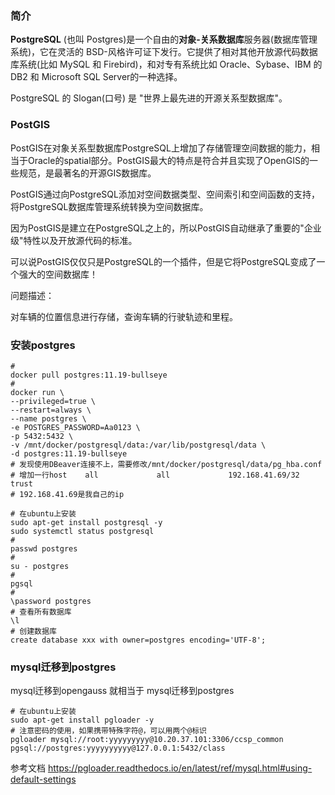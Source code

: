 ### 简介

**PostgreSQL** (也叫 Postgres)是一个自由的**对象-关系数据库**服务器(数据库管理系统)，它在灵活的 BSD-风格许可证下发行。它提供了相对其他开放源代码数据库系统(比如 MySQL 和 Firebird)，和对专有系统比如 Oracle、Sybase、IBM 的 DB2 和 Microsoft SQL Server的一种选择。

PostgreSQL 的 Slogan(口号) 是 "世界上最先进的开源关系型数据库"。

### PostGIS

PostGIS在对象关系型数据库PostgreSQL上增加了存储管理空间数据的能力，相当于Oracle的spatial部分。PostGIS最大的特点是符合并且实现了OpenGIS的一些规范，是最著名的开源GIS数据库。

PostGIS通过向PostgreSQL添加对空间数据类型、空间索引和空间函数的支持，将PostgreSQL数据库管理系统转换为空间数据库。

因为PostGIS是建立在PostgreSQL之上的，所以PostGIS自动继承了重要的"企业级"特性以及开放源代码的标准。

可以说PostGIS仅仅只是PostgreSQL的一个插件，但是它将PostgreSQL变成了一个强大的空间数据库！

问题描述：

对车辆的位置信息进行存储，查询车辆的行驶轨迹和里程。

### 安装postgres

```shell
#
docker pull postgres:11.19-bullseye
#
docker run \
--privileged=true \
--restart=always \
--name postgres \
-e POSTGRES_PASSWORD=Aa0123 \
-p 5432:5432 \
-v /mnt/docker/postgresql/data:/var/lib/postgresql/data \
-d postgres:11.19-bullseye
# 发现使用DBeaver连接不上，需要修改/mnt/docker/postgresql/data/pg_hba.conf 
# 增加一行host    all             all             192.168.41.69/32            trust
# 192.168.41.69是我自己的ip

```

```shell
# 在ubuntu上安装
sudo apt-get install postgresql -y
sudo systemctl status postgresql
#
passwd postgres
#
su - postgres
#
pgsql
#
\password postgres
# 查看所有数据库
\l
# 创建数据库
create database xxx with owner=postgres encoding='UTF-8';
```

### mysql迁移到postgres

mysql迁移到opengauss 就相当于 mysql迁移到postgres
```shell
# 在ubuntu上安装
sudo apt-get install pgloader -y
# 注意密码的使用，如果携带特殊字符@，可以用两个@标识
pgloader mysql://root:yyyyyyyyy@10.20.37.101:3306/ccsp_common pgsql://postgres:yyyyyyyyyy@127.0.0.1:5432/class
```

参考文档 https://pgloader.readthedocs.io/en/latest/ref/mysql.html#using-default-settings

